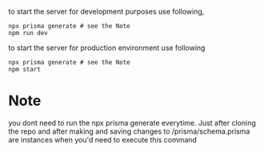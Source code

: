 to start the server for development purposes use following,

```
npx prisma generate # see the Note
npm run dev
```

to start the server for production environment use following

```
npx prisma generate # see the Note
npm start
```

# Note

you dont need to run the npx prisma generate everytime. Just after cloning the repo and after making and saving changes to /prisma/schema.prisma are instances when you'd need to execute this command

